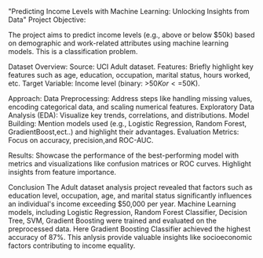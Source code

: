 "Predicting Income Levels with Machine Learning: Unlocking Insights from Data"
Project Objective:

The project aims to predict income levels (e.g., above or below $50k) based on demographic and work-related attributes using machine learning models. This is a classification problem.

Dataset Overview:
Source:  UCI Adult dataset.
Features: Briefly highlight key features such as age, education, occupation, marital status, hours worked, etc.
Target Variable: Income level (binary: >$50K or <=$50K).

Approach:
Data Preprocessing: Address steps like handling missing values, encoding categorical data, and scaling numerical features.
Exploratory Data Analysis (EDA): Visualize key trends, correlations, and distributions.
Model Building: Mention models used (e.g., Logistic Regression, Random Forest, GradientBoost,ect..) and highlight their advantages.
Evaluation Metrics: Focus on accuracy, precision,and ROC-AUC.

Results:
Showcase the performance of the best-performing model with metrics and visualizations like confusion matrices or ROC curves.
Highlight insights from feature importance.

Conclusion
The Adult dataset analysis project revealed that factors such as education level, occupation, age, and marital status
significantly influences an individual's income exceeding $50,000 per year. Machine Learning models, including Logistic Regression,
Random Forest Classifier, Decision Tree, SVM, Gradient Boosting were trained and evaluated on the preprocessed data.
Here Gradient Boosting Classifier achieved the highest accuracy of 87%. 
This anlysis provide valuable insights like socioeconomic factors contributing to income equality.
